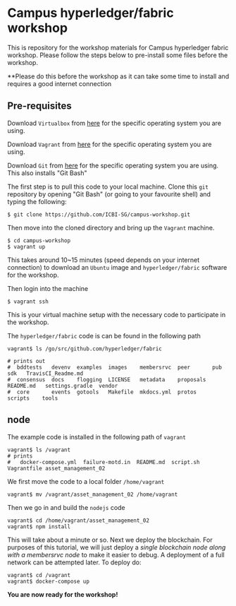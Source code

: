 # Campus hyperledger/fabric workshop

This is repository for the workshop materials for Campus hyperledger fabric workshop. Please follow the steps below to pre-install some files before the workshop. 

**Please do this before the workshop as it can take some time to install and requires a good internet connection

## Pre-requisites

Download `Virtualbox` from [here](https://www.virtualbox.org/wiki/Downloads) for the
specific operating system you are using.

Download `Vagrant` from [here](https://www.vagrantup.com/downloads.html) for the
specific operating system you are using.

Download `Git` from [here](https://git-scm.com/downloads) for the
specific operating system you are using. This also installs "Git Bash"

The first step is to pull this code to your local machine. Clone this `git` repository by opening "Git Bash" (or going to your favourite shell) and typing the following:
```
$ git clone https://github.com/ICBI-SG/campus-workshop.git
```

Then move into the cloned directory and bring up the `Vagrant` machine.
```
$ cd campus-workshop
$ vagrant up
```
This takes around 10~15 minutes (speed depends on your internet connection) to download an `Ubuntu` image and
`hyperledger/fabric` software for the workshop.

Then login into the machine
```
$ vagrant ssh
```

This is your virtual machine setup with the necessary code to participate in the
workshop.

The `hyperledger/fabric` code is can be found in the following path
```
vagrant$ ls /go/src/github.com/hyperledger/fabric

# prints out
#  bddtests   devenv  examples  images    membersrvc  peer       pub        sdk   TravisCI_Readme.md
#  consensus  docs    flogging  LICENSE   metadata    proposals  README.md   settings.gradle  vendor
#  core       events  gotools   Makefile  mkdocs.yml  protos     scripts    tools
```

## node 

The example code is installed in the following path of `vagrant`

```
vagrant$ ls /vagrant
# prints
#   docker-compose.yml  failure-motd.in  README.md  script.sh  Vagrantfile asset_management_02
```
We first move the code to a local folder `/home/vagrant`
```
vagrant$ mv /vagrant/asset_management_02 /home/vagrant
```

Then we go in and build the `nodejs` code
```
vagrant$ cd /home/vagrant/asset_management_02
vagrant$ npm install
```
This will take about a minute or so. Next we deploy the blockchain. For purposes
of this tutorial, we will just deploy a *single blockchain node along with a
membersrvc node* to make it easier to debug. A deployment of a full network can
be attempted later. To deploy do:
```
vagrant$ cd /vagrant
vagrant$ docker-compose up
```
****You are now ready for the workshop!****
